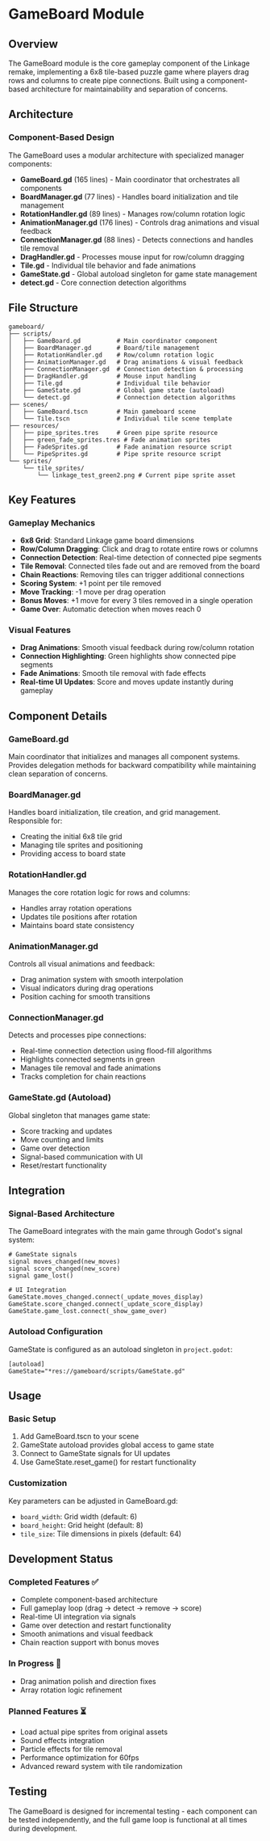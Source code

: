 # GameBoard Module

## Overview
The GameBoard module is the core gameplay component of the Linkage remake, implementing a 6x8 tile-based puzzle game where players drag rows and columns to create pipe connections. Built using a component-based architecture for maintainability and separation of concerns.

## Architecture

### Component-Based Design
The GameBoard uses a modular architecture with specialized manager components:

- **GameBoard.gd** (165 lines) - Main coordinator that orchestrates all components
- **BoardManager.gd** (77 lines) - Handles board initialization and tile management
- **RotationHandler.gd** (89 lines) - Manages row/column rotation logic
- **AnimationManager.gd** (176 lines) - Controls drag animations and visual feedback
- **ConnectionManager.gd** (88 lines) - Detects connections and handles tile removal
- **DragHandler.gd** - Processes mouse input for row/column dragging
- **Tile.gd** - Individual tile behavior and fade animations
- **GameState.gd** - Global autoload singleton for game state management
- **detect.gd** - Core connection detection algorithms

## File Structure

```
gameboard/
├── scripts/
│   ├── GameBoard.gd          # Main coordinator component
│   ├── BoardManager.gd       # Board/tile management
│   ├── RotationHandler.gd    # Row/column rotation logic
│   ├── AnimationManager.gd   # Drag animations & visual feedback
│   ├── ConnectionManager.gd  # Connection detection & processing
│   ├── DragHandler.gd        # Mouse input handling
│   ├── Tile.gd               # Individual tile behavior
│   ├── GameState.gd          # Global game state (autoload)
│   └── detect.gd             # Connection detection algorithms
├── scenes/
│   ├── GameBoard.tscn        # Main gameboard scene
│   └── Tile.tscn             # Individual tile scene template
├── resources/
│   ├── pipe_sprites.tres     # Green pipe sprite resource
│   ├── green_fade_sprites.tres # Fade animation sprites
│   ├── FadeSprites.gd        # Fade animation resource script
│   └── PipeSprites.gd        # Pipe sprite resource script
└── sprites/
    └── tile_sprites/
        └── linkage_test_green2.png # Current pipe sprite asset
```

## Key Features

### Gameplay Mechanics
- **6x8 Grid**: Standard Linkage game board dimensions
- **Row/Column Dragging**: Click and drag to rotate entire rows or columns
- **Connection Detection**: Real-time detection of connected pipe segments
- **Tile Removal**: Connected tiles fade out and are removed from the board
- **Chain Reactions**: Removing tiles can trigger additional connections
- **Scoring System**: +1 point per tile removed
- **Move Tracking**: -1 move per drag operation
- **Bonus Moves**: +1 move for every 3 tiles removed in a single operation
- **Game Over**: Automatic detection when moves reach 0

### Visual Features
- **Drag Animations**: Smooth visual feedback during row/column rotation
- **Connection Highlighting**: Green highlights show connected pipe segments
- **Fade Animations**: Smooth tile removal with fade effects
- **Real-time UI Updates**: Score and moves update instantly during gameplay

## Component Details

### GameBoard.gd
Main coordinator that initializes and manages all component systems. Provides delegation methods for backward compatibility while maintaining clean separation of concerns.

### BoardManager.gd
Handles board initialization, tile creation, and grid management. Responsible for:
- Creating the initial 6x8 tile grid
- Managing tile sprites and positioning
- Providing access to board state

### RotationHandler.gd
Manages the core rotation logic for rows and columns:
- Handles array rotation operations
- Updates tile positions after rotation
- Maintains board state consistency

### AnimationManager.gd
Controls all visual animations and feedback:
- Drag animation system with smooth interpolation
- Visual indicators during drag operations
- Position caching for smooth transitions

### ConnectionManager.gd
Detects and processes pipe connections:
- Real-time connection detection using flood-fill algorithms
- Highlights connected segments in green
- Manages tile removal and fade animations
- Tracks completion for chain reactions

### GameState.gd (Autoload)
Global singleton that manages game state:
- Score tracking and updates
- Move counting and limits
- Game over detection
- Signal-based communication with UI
- Reset/restart functionality

## Integration

### Signal-Based Architecture
The GameBoard integrates with the main game through Godot's signal system:

```gdscript
# GameState signals
signal moves_changed(new_moves)
signal score_changed(new_score)  
signal game_lost()

# UI Integration
GameState.moves_changed.connect(_update_moves_display)
GameState.score_changed.connect(_update_score_display)
GameState.game_lost.connect(_show_game_over)
```

### Autoload Configuration
GameState is configured as an autoload singleton in `project.godot`:
```
[autoload]
GameState="*res://gameboard/scripts/GameState.gd"
```

## Usage

### Basic Setup
1. Add GameBoard.tscn to your scene
2. GameState autoload provides global access to game state
3. Connect to GameState signals for UI updates
4. Use GameState.reset_game() for restart functionality

### Customization
Key parameters can be adjusted in GameBoard.gd:
- `board_width`: Grid width (default: 6)
- `board_height`: Grid height (default: 8)  
- `tile_size`: Tile dimensions in pixels (default: 64)

## Development Status

### Completed Features ✅
- Complete component-based architecture
- Full gameplay loop (drag → detect → remove → score)
- Real-time UI integration via signals
- Game over detection and restart functionality
- Smooth animations and visual feedback
- Chain reaction support with bonus moves

### In Progress 🔧
- Drag animation polish and direction fixes
- Array rotation logic refinement

### Planned Features ⏳
- Load actual pipe sprites from original assets
- Sound effects integration
- Particle effects for tile removal
- Performance optimization for 60fps
- Advanced reward system with tile randomization

## Testing
The GameBoard is designed for incremental testing - each component can be tested independently, and the full game loop is functional at all times during development.